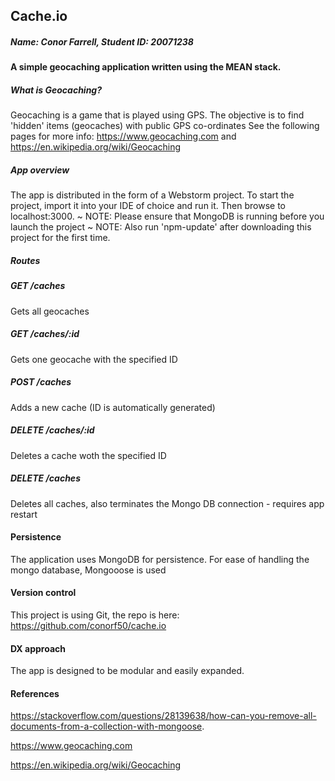 ## Cache.io
##### Name: Conor Farrell, Student ID: 20071238

#### A simple geocaching application written using the MEAN stack.
##### What is Geocaching?
Geocaching is a game that is played using GPS. The objective is to find 'hidden' items (geocaches) with public GPS co-ordinates
See the following pages for more info: 
https://www.geocaching.com and 
https://en.wikipedia.org/wiki/Geocaching

##### App overview
The app is distributed in the form of a Webstorm project. To start the project, import it into your IDE 
of choice and run it. Then browse to localhost:3000.
~ NOTE: Please ensure that MongoDB is running before you launch the project
~ NOTE: Also run 'npm-update' after downloading this project for the first time.

 
##### Routes

##### GET /caches
Gets all geocaches
##### GET /caches/:id
Gets one geocache with the specified ID
##### POST /caches
Adds a new cache (ID is automatically generated)
##### DELETE /caches/:id
Deletes a cache woth the specified ID
##### DELETE /caches
Deletes all caches, also terminates the Mongo DB connection - requires app restart

#### Persistence 
The application uses MongoDB for persistence. For ease of handling the mongo database, Mongooose is used
#### Version control
This project is using Git, the repo is here: https://github.com/conorf50/cache.io
#### DX approach
The app is designed to be modular and easily expanded.
#### References
https://stackoverflow.com/questions/28139638/how-can-you-remove-all-documents-from-a-collection-with-mongoose.


https://www.geocaching.com


https://en.wikipedia.org/wiki/Geocaching

